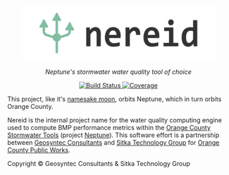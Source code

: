<p align="center">
  <img src="/nereid/nereid/static/logo/trident_neptune_logo_mark_strokes_aspath.svg" alt="nereid" height=125px>
</p>
<p align="center">
    <em>Neptune's stormwater water quality tool of choice</em>
</p>
<p align="center">
<a href="https://travis-ci.org/Geosyntec/nereid" target="_blank">
    <img src="https://travis-ci.org/Geosyntec/nereid.svg?branch=develop" alt="Build Status">
</a>
<a href="https://codecov.io/gh/Geosyntec/nereid" target="_blank">
    <img src="https://codecov.io/gh/Geosyntec/nereid/branch/develop/graph/badge.svg" alt="Coverage">
</a>
</p>

This project, like it's [namesake moon](https://en.wikipedia.org/wiki/Nereid_(moon)), orbits Neptune, which in turn orbits Orange County.

Nereid is the internal project name for the water quality computing engine used to compute BMP performance metrics within the [Orange County Stormwater Tools](https://ocstormwatertools.org) (project [Neptune](https://github.com/sitkatech/neptune)). 
This software effort is a partnership between [Geosyntec Consultants](https://geosyntec.com) and [Sitka Technology Group](https://sitkatech.com) for [Orange County Public Works](http://www.ocpublicworks.com/). 

Copyright &copy; Geosyntec Consultants &amp; Sitka Technology Group
